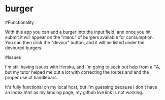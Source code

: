 # burger

#Functionality

With this app you can add a burger into the input field, and once you hit submit it will appear on the "menu" of burgers available for consumption. You can then click the "devour" button, and it will be listed under the devoured burgers.


#Issues

I'm still having issues with Heroku, and I'm going to seek out help from a TA, but my tutor helped me out a lot with correcting the routes and and the proper use of handlebars.

It's fully functional on my local host, but I'm guessing because I don't have an index.html as my landing page, my github live link is not working.
